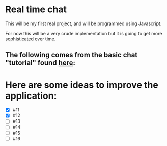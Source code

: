 # Real time chat

This will be my first real project, and will be programmed using Javascript.

For now this will be a very crude implementation but it is going to get more
sophisticated over time.

## The following comes from the basic chat "tutorial" found <a href="https://socket.io/get-started/chat/#homework">here</a>:

# Here are some ideas to improve the application:

- [x] #11
- [x] #12
- [ ] #13
- [ ] #14
- [ ] #15
- [ ] #16
